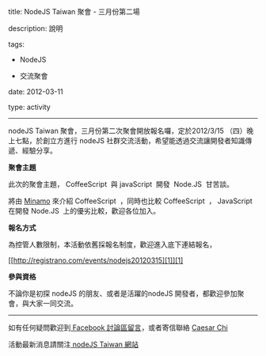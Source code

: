 title: NodeJS Taiwan 聚會 - 三月份第二場
description: 說明
tags:
 - NodeJS
 - 交流聚會
date: 2012-03-11
type: activity
---
 nodeJS Taiwan 聚會，三月份第二次聚會開放報名囉，定於2012/3/15 （四）晚上七點，於創立方進行 nodeJS 社群交流活動，希望能透過交流讓開發者知識傳遞、經驗分享。

**聚會主題**

此次的聚會主題， CoffeeScript&nbsp; 與 javaScript&nbsp; 開發&nbsp; Node.JS&nbsp; 甘苦談。

將由 [Minamo][0] 來介紹 CoffeeScript&nbsp; ，同時也比較 CoffeeScript&nbsp; ， JavaScript&nbsp; 在開發 Node.JS&nbsp; 上的優劣比較，歡迎各位加入。

**報名方式**

為控管人數限制，本活動依舊採報名制度，歡迎進入底下連結報名，

[[http://registrano.com/events/nodejs20120315][1]][1]

**參與資格**

不論你是初探 nodeJS 的朋友、或者是活躍的nodeJS 開發者，都歡迎參加聚會，與大家一同交流。

- - -

如有任何疑問歡迎到[&nbsp;Facebook 討論區留言][2]，或者寄信聯絡&nbsp;[Caesar Chi][3]

活動最新消息請關注[&nbsp;nodeJS Taiwan 網站][4]



[0]: https://twitter.com/#!/pH_minamo
[1]: http://registrano.com/events/nodejs20120315
[2]: http://www.facebook.com/groups/node.js.tw/
[3]: mailto:clonncd@gmail.com
[4]: http://nodejs.tw